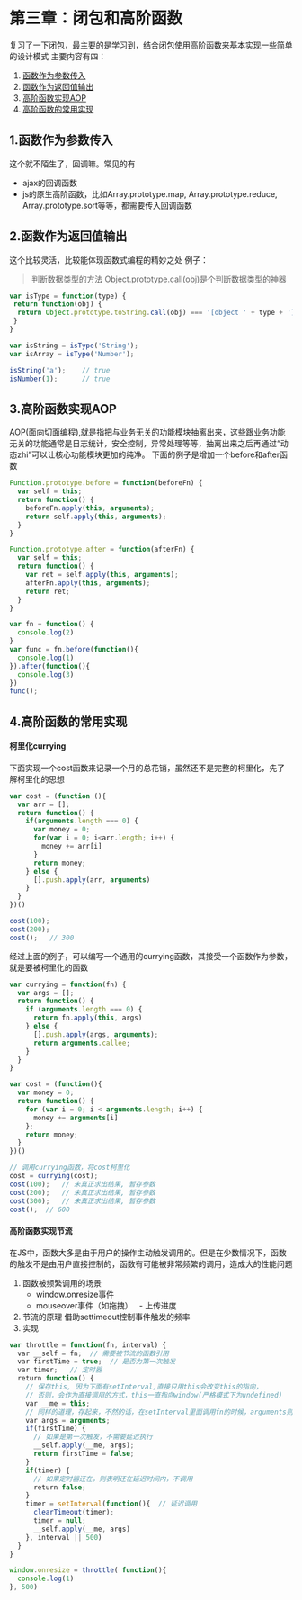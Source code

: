 # 第三章：闭包和高阶函数

复习了一下闭包，最主要的是学习到，结合闭包使用高阶函数来基本实现一些简单的设计模式
主要内容有四：
1. [函数作为参数传入](#1函数作为参数传入)
2. [函数作为返回值输出](#2函数作为返回值输出)
3. [高阶函数实现AOP](#3高阶函数实现aop)
4. [高阶函数的常用实现](#4高阶函数的常用实现)

## 1.函数作为参数传入
这个就不陌生了，回调嘛。常见的有
- ajax的回调函数
- js的原生高阶函数，比如Array.prototype.map, Array.prototype.reduce, Array.prototype.sort等等，都需要传入回调函数

## 2.函数作为返回值输出
这个比较灵活，比较能体现函数式编程的精妙之处
例子：
>判断数据类型的方法
Object.prototype.call(obj)是个判断数据类型的神器

``` javascript
var isType = function(type) {
 return function(obj) {
  return Object.prototype.toString.call(obj) === '[object ' + type + ']';
 }
}

var isString = isType('String');
var isArray = isType('Number');

isString('a');    // true
isNumber(1);      // true
```

## 3.高阶函数实现AOP
AOP(面向切面编程),就是指把与业务无关的功能模块抽离出来，这些跟业务功能无关的功能通常是日志统计，安全控制，异常处理等等，抽离出来之后再通过“动态zhi”可以让核心功能模块更加的纯净。
下面的例子是增加一个before和after函数
``` javascript
Function.prototype.before = function(beforeFn) {
  var self = this;
  return function() {
    beforeFn.apply(this, arguments);
    return self.apply(this, arguments);
  }
}

Function.prototype.after = function(afterFn) {
  var self = this;
  return function() {
    var ret = self.apply(this, arguments);
    afterFn.apply(this, arguments);
    return ret;
  }
}

var fn = function() {
  console.log(2)
}
var func = fn.before(function(){
  console.log(1)
}).after(function(){
  console.log(3)
})
func();
```

## 4.高阶函数的常用实现

#### 柯里化currying
下面实现一个cost函数来记录一个月的总花销，虽然还不是完整的柯里化，先了解柯里化的思想
``` javascript
var cost = (function (){
  var arr = [];
  return function() {
    if(arguments.length === 0) {
      var money = 0;
      for(var i = 0; i<arr.length; i++) {
        money += arr[i]
      }
      return money;
    } else {
      [].push.apply(arr, arguments)
    }
  }
})()

cost(100);
cost(200);
cost();   // 300
```

经过上面的例子，可以编写一个通用的currying函数，其接受一个函数作为参数，就是要被柯里化的函数
``` javascript
var currying = function(fn) {
  var args = [];
  return function() {
    if (arguments.length === 0) {
      return fn.apply(this, args)
    } else {
      [].push.apply(args, arguments);
      return arguments.callee;
    }
  }
}

var cost = (function(){
  var money = 0;
  return function() {
    for (var i = 0; i < arguments.length; i++) {
      money += arguments[i]
    };
    return money;
  }
})()

// 调用currying函数，将cost柯里化
cost = currying(cost);
cost(100);   // 未真正求出结果, 暂存参数
cost(200);   // 未真正求出结果, 暂存参数
cost(300);   // 未真正求出结果, 暂存参数
cost();  // 600
```

#### 高阶函数实现节流

在JS中，函数大多是由于用户的操作主动触发调用的。但是在少数情况下，函数的触发不是由用户直接控制的，函数有可能被非常频繁的调用，造成大的性能问题
1. 函数被频繁调用的场景
    - window.onresize事件 
    - mouseover事件（如拖拽）
    - 上传进度
2. 节流的原理
借助settimeout控制事件触发的频率
3. 实现
``` javascript
var throttle = function(fn, interval) {
  var __self = fn;  // 需要被节流的函数引用
  var firstTime = true;  // 是否为第一次触发
  var timer;   // 定时器
  return function() {
    // 保存this, 因为下面有setInterval,直接只用this会改变this的指向，
    // 否则，会作为直接调用的方式，this一直指向window(严格模式下为undefined)
    var __me = this;
    // 同样的道理，存起来，不然的话，在setInterval里面调用fn的时候，arguments则是setInterval的回调函数的实参
    var args = arguments;
    if(firstTime) {
      // 如果是第一次触发，不需要延迟执行
      __self.apply(__me, args);
      return firstTime = false;
    }
    if(timer) {
      // 如果定时器还在，则表明还在延迟时间内，不调用
      return false;
    }
    timer = setInterval(function(){  // 延迟调用
      clearTimeout(timer);
      timer = null;
      __self.apply(__me, args)
    }, interval || 500)
  }
}

window.onresize = throttle( function(){
  console.log(1)
}, 500)
```
